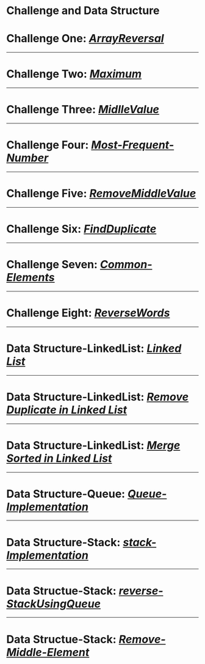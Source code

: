 # Challenge and Data Structure


# Challenge One: *[ArrayReversal](./whiteboardchallenges-1/arrReversal/README.md)*

---


# Challenge Two: *[Maximum](./whiteboardchallenges-1/Maximum-Value/README.md)*

---

# Challenge Three: *[MidlleValue](./whiteboardchallenges-1/MidlleValue/README.md)*

---
   
# Challenge Four: *[Most-Frequent-Number](./whiteboardchallenges-1/Most-Frequent-Number/README.md)*

---

# Challenge Five: *[RemoveMiddleValue](./whiteboardchallenges-1/RemoveMiddleValue/README.md)*

---

# Challenge Six: *[FindDuplicate](./Challenges/FindDuplicate/FindDuplicate/README.md)*

---

# Challenge Seven: *[Common-Elements](./Challenges/Common-Elements/Common-Elements/README.md)*

---

# Challenge Eight: *[ReverseWords](./Challenges/ConsoleApp1/ConsoleApp1/README.md)*

---

# Data Structure-LinkedList: *[Linked List](./Data-Structures/LinkedList/LinkedList/ReadMe.md)*

---
# Data Structure-LinkedList: *[Remove Duplicate in Linked List](./Data-Structures/LinkedList/LinkedList/RemoveDuplicate/ReadMe.md)*

---

# Data Structure-LinkedList: *[Merge Sorted in Linked List](./Data-Structures/LinkedList/LinkedList/MergeSorted/README.md)*
---

# Data Structure-Queue:  *[Queue-Implementation](./Data-Structures/Stack&Queue/Stack&Queue/Queue/README.md)*
---

# Data Structure-Stack:  *[stack-Implementation](./Data-Structures/Stack&Queue/Stack&Queue/Stack/README.md)*

---

# Data Structue-Stack:  *[reverse-StackUsingQueue](./Data-Structures/Stack&Queue/Stack&Queue/Stack/ReverseStackUsingQueue/README.md)*

---

# Data Structue-Stack:  *[Remove-Middle-Element](./Data-Structures/Stack&Queue/Stack&Queue/Stack/Delete-Milddle-Element-Stack/README.md)*
